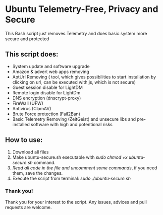# Ubuntu Telemetry-Free, Privacy and Secure
This Bash script just removes Telemetry and does basic system more secure and protected

## This script does:
* System update and software upgrade
* Amazon & advert web apps removing
* AptUrl Removing ( tool, which gives possibilities to start installation by clicking on url, can be executed with js, which is not secure)
* Guest session disable for LightDM
* Remote login disable for LightDm
* DNS encryption (dnscrypt-proxy)
* FireWall (UFW)
* Antivirus (ClamAV)
* Brute Force protection (Fail2Ban)
* Basic Telemetry Removing (ZeitGeist) and unsecure libs and pre-installed software with high and potentional risks

## How to use:
1. Download all files
2. Make ubuntu-secure.sh executable with *sudo chmod +x ubuntu-secure.sh* command.
3. *Read all code in the file and uncomment some commands*, if you need them, save the changes.
4. Execute the script from terminal: *sudo ./ubuntu-secure.sh*

### Thank you!

Thank you for your interest to the script. Any issues, advices and pull requests are welcome.
